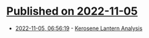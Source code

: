 # [Published on 2022-11-05](index.md)

* [2022-11-05, 06:56:19](https://news.ycombinator.com/item?id=33478697) - [Kerosene Lantern Analysis](https://www.sevarg.net/2022/10/22/keropunk-part-2-kerosene-lantern-analysis/)
